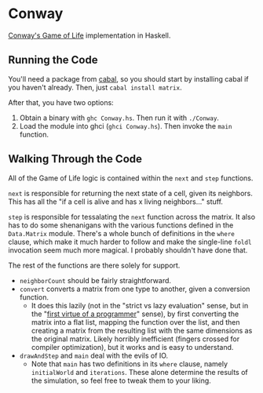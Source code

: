 # Conway

[Conway's Game of Life](https://en.wikipedia.org/wiki/Conway's_Game_of_Life)
implementation in Haskell.

## Running the Code

You'll need a package from [cabal](https://www.haskell.org/cabal/), so you
should start by installing cabal if you haven't already. Then, just `cabal
install matrix`.

After that, you have two options:

1. Obtain a binary with `ghc Conway.hs`. Then run it with `./Conway`.
1. Load the module into ghci (`ghci Conway.hs`). Then invoke the `main`
   function.

## Walking Through the Code

All of the Game of Life logic is contained within the `next` and `step`
functions.

`next` is responsible for returning the next state of a cell, given its
neighbors. This has all the "if a cell is alive and has x living neighbors..."
stuff.

`step` is responsible for tessalating the `next` function across the matrix. It
also has to do some shenanigans with the various functions defined in the
`Data.Matrix` module. There's a whole bunch of definitions in the `where`
clause, which make it much harder to follow and make the single-line `foldl`
invocation seem much more magical. I probably shouldn't have done that.

The rest of the functions are there solely for support.

- `neighborCount` should be fairly straightforward.
- `convert` converts a matrix from one type to another, given a conversion
  function.
    - It does this lazily (not in the "strict vs lazy evaluation" sense, but in
      the "[first virtue of a
      programmer](http://c2.com/cgi/wiki?LazinessImpatienceHubris)" sense), by
      first converting the matrix into a flat list, mapping the function over
      the list, and then creating a matrix from the resulting list with the
      same dimensions as the original matrix. Likely horribly inefficient
      (fingers crossed for compiler optimization), but it works and is easy to
      understand.
- `drawAndStep` and `main` deal with the evils of IO.
    - Note that `main` has two definitions in its `where` clause, namely
      `initialWorld` and `iterations`. These alone determine the results of the
      simulation, so feel free to tweak them to your liking.
